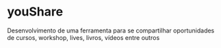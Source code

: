 # youShare

Desenvolvimento de uma ferramenta para se compartilhar oportunidades de cursos, workshop, lives, livros, vídeos entre outros
